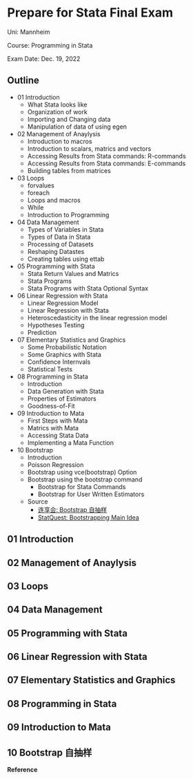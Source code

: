 # Prepare for Stata Final Exam

Uni: Mannheim

Course: Programming in Stata

Exam Date: Dec. 19, 2022

## Outline

* 01 Introduction
    * What Stata looks like
    * Organization of work
    * Importing and Changing data
    * Manipulation of data of using egen
* 02 Management of Anaylysis
    * Introduction to macros
    * Introduction to scalars, matrics and vectors
    * Accessing Results from Stata commands: R-commands
    * Accessing Results from Stata commands: E-commands
    * Building tables from matrices
* 03 Loops
    * forvalues
    * foreach
    * Loops and macros
    * While
    * Introduction to Programming
* 04 Data Management
    * Types of Variables in Stata
    * Types of Data in Stata
    * Processing of Datasets
    * Reshaping Datastes
    * Creating tables using ettab
* 05 Programming with Stata
    * Stata Return Values and Matrics
    * Stata Programs
    * Stata Programs with Stata Optional Syntax
* 06 Linear Regression with Stata
    * Linear Regression Model
    * Linear Regression with Stata
    * Heteroscedasticity in the linear regression model
    * Hypotheses Testing
    * Prediction
* 07 Elementary Statistics and Graphics
    * Some Probabilistic Notation
    * Some Graphics with Stata
    * Confidence Internvals
    * Statistical Tests
* 08 Programming in Stata
    * Introduction
    * Data Generation with Stata
    * Properties of Estimators
    * Goodness-of-Fit
* 09 Introduction to Mata
    * First Steps with Mata
    * Matrics with Mata
    * Accessing Stata Data 
    * Implementing a Mata Function
* 10 Bootstrap
    * Introduction 
    * Poisson Regression
    * Bootstrap using vce(bootstrap) Option
    * Bootstrap using the bootstrap command
         * Bootstrap for Stata Commands
         * Bootstrap for User Written Estimators
    * Source
         * [连享会: Bootstrap 自抽样](https://www.lianxh.cn/news/47de6c90ac6b7.html)
         * [StatQuest: Bootstrapping Main Idea](https://www.youtube.com/watch?v=Xz0x-8-cgaQ)
         
## 01 Introduction
## 02 Management of Anaylysis
## 03 Loops
## 04 Data Management
## 05 Programming with Stata
## 06 Linear Regression with Stata
## 07 Elementary Statistics and Graphics
## 08 Programming in Stata
## 09 Introduction to Mata
## 10 Bootstrap 自抽样

**Reference**





